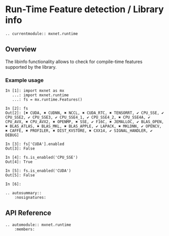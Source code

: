 <!--- Licensed to the Apache Software Foundation (ASF) under one -->
<!--- or more contributor license agreements.  See the NOTICE file -->
<!--- distributed with this work for additional information -->
<!--- regarding copyright ownership.  The ASF licenses this file -->
<!--- to you under the Apache License, Version 2.0 (the -->
<!--- "License"); you may not use this file except in compliance -->
<!--- with the License.  You may obtain a copy of the License at -->

<!---   http://www.apache.org/licenses/LICENSE-2.0 -->

<!--- Unless required by applicable law or agreed to in writing, -->
<!--- software distributed under the License is distributed on an -->
<!--- "AS IS" BASIS, WITHOUT WARRANTIES OR CONDITIONS OF ANY -->
<!--- KIND, either express or implied.  See the License for the -->
<!--- specific language governing permissions and limitations -->
<!--- under the License. -->

# Run-Time Feature detection / Library info

```eval_rst
.. currentmodule:: mxnet.runtime
```

## Overview

The libinfo functionality allows to check for compile-time features supported by the library.

### Example usage

```
In [1]: import mxnet as mx
   ...: import mxnet.runtime
   ...: fs = mx.runtime.Features()

In [2]: fs
Out[2]: [✖ CUDA, ✖ CUDNN, ✖ NCCL, ✖ CUDA_RTC, ✖ TENSORRT, ✔ CPU_SSE, ✔ CPU_SSE2, ✔ CPU_SSE3, ✔ CPU_SSE4_1, ✔ CPU_SSE4_2, ✖ CPU_SSE4A, ✔ CPU_AVX, ✖ CPU_AVX2, ✖ OPENMP, ✖ SSE, ✔ F16C, ✖ JEMALLOC, ✔ BLAS_OPEN, ✖ BLAS_ATLAS, ✖ BLAS_MKL, ✖ BLAS_APPLE, ✔ LAPACK, ✖ MKLDNN, ✔ OPENCV, ✖ CAFFE, ✖ PROFILER, ✖ DIST_KVSTORE, ✖ CXX14, ✔ SIGNAL_HANDLER, ✔ DEBUG]

In [3]: fs['CUDA'].enabled
Out[3]: False

In [4]: fs.is_enabled('CPU_SSE')
Out[4]: True

In [5]: fs.is_enabled('CUDA')
Out[5]: False

In [6]:
```


```eval_rst
.. autosummary::
    :nosignatures:

```

## API Reference

<script type="text/javascript" src='../../../_static/js/auto_module_index.js'></script>

```eval_rst
.. automodule:: mxnet.runtime
    :members:
```

<script>auto_index("api-reference");</script>
